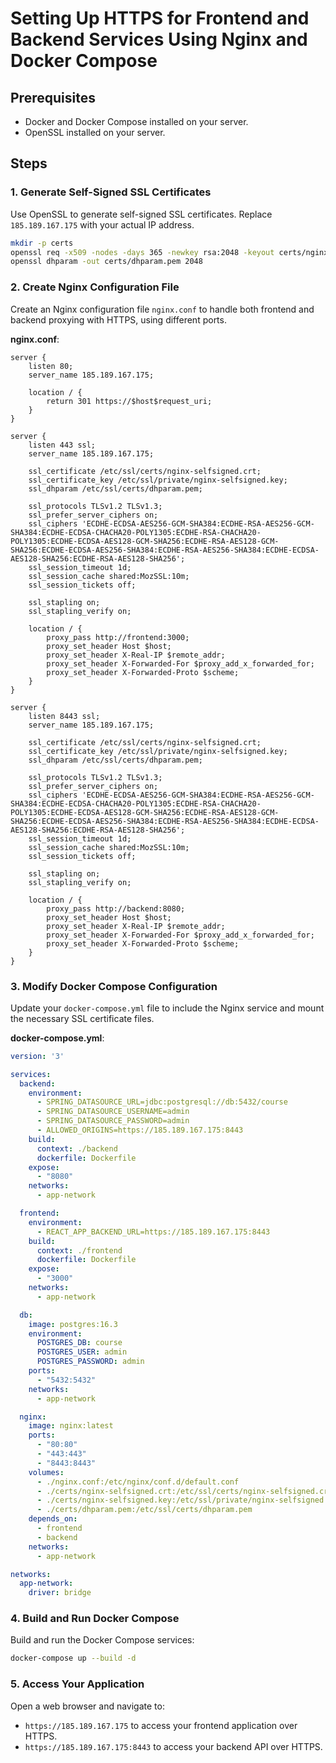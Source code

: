 # Setting Up HTTPS for Frontend and Backend Services Using Nginx and Docker Compose

## Prerequisites

- Docker and Docker Compose installed on your server.
- OpenSSL installed on your server.

## Steps

### 1. Generate Self-Signed SSL Certificates

Use OpenSSL to generate self-signed SSL certificates. Replace `185.189.167.175` with your actual IP address.

```sh
mkdir -p certs
openssl req -x509 -nodes -days 365 -newkey rsa:2048 -keyout certs/nginx-selfsigned.key -out certs/nginx-selfsigned.crt -subj "/CN=185.189.167.175"
openssl dhparam -out certs/dhparam.pem 2048
```

### 2. Create Nginx Configuration File

Create an Nginx configuration file `nginx.conf` to handle both frontend and backend proxying with HTTPS, using different ports.

**nginx.conf**:

```nginx
server {
    listen 80;
    server_name 185.189.167.175;

    location / {
        return 301 https://$host$request_uri;
    }
}

server {
    listen 443 ssl;
    server_name 185.189.167.175;

    ssl_certificate /etc/ssl/certs/nginx-selfsigned.crt;
    ssl_certificate_key /etc/ssl/private/nginx-selfsigned.key;
    ssl_dhparam /etc/ssl/certs/dhparam.pem;

    ssl_protocols TLSv1.2 TLSv1.3;
    ssl_prefer_server_ciphers on;
    ssl_ciphers 'ECDHE-ECDSA-AES256-GCM-SHA384:ECDHE-RSA-AES256-GCM-SHA384:ECDHE-ECDSA-CHACHA20-POLY1305:ECDHE-RSA-CHACHA20-POLY1305:ECDHE-ECDSA-AES128-GCM-SHA256:ECDHE-RSA-AES128-GCM-SHA256:ECDHE-ECDSA-AES256-SHA384:ECDHE-RSA-AES256-SHA384:ECDHE-ECDSA-AES128-SHA256:ECDHE-RSA-AES128-SHA256';
    ssl_session_timeout 1d;
    ssl_session_cache shared:MozSSL:10m;
    ssl_session_tickets off;

    ssl_stapling on;
    ssl_stapling_verify on;

    location / {
        proxy_pass http://frontend:3000;
        proxy_set_header Host $host;
        proxy_set_header X-Real-IP $remote_addr;
        proxy_set_header X-Forwarded-For $proxy_add_x_forwarded_for;
        proxy_set_header X-Forwarded-Proto $scheme;
    }
}

server {
    listen 8443 ssl;
    server_name 185.189.167.175;

    ssl_certificate /etc/ssl/certs/nginx-selfsigned.crt;
    ssl_certificate_key /etc/ssl/private/nginx-selfsigned.key;
    ssl_dhparam /etc/ssl/certs/dhparam.pem;

    ssl_protocols TLSv1.2 TLSv1.3;
    ssl_prefer_server_ciphers on;
    ssl_ciphers 'ECDHE-ECDSA-AES256-GCM-SHA384:ECDHE-RSA-AES256-GCM-SHA384:ECDHE-ECDSA-CHACHA20-POLY1305:ECDHE-RSA-CHACHA20-POLY1305:ECDHE-ECDSA-AES128-GCM-SHA256:ECDHE-RSA-AES128-GCM-SHA256:ECDHE-ECDSA-AES256-SHA384:ECDHE-RSA-AES256-SHA384:ECDHE-ECDSA-AES128-SHA256:ECDHE-RSA-AES128-SHA256';
    ssl_session_timeout 1d;
    ssl_session_cache shared:MozSSL:10m;
    ssl_session_tickets off;

    ssl_stapling on;
    ssl_stapling_verify on;

    location / {
        proxy_pass http://backend:8080;
        proxy_set_header Host $host;
        proxy_set_header X-Real-IP $remote_addr;
        proxy_set_header X-Forwarded-For $proxy_add_x_forwarded_for;
        proxy_set_header X-Forwarded-Proto $scheme;
    }
}
```

### 3. Modify Docker Compose Configuration

Update your `docker-compose.yml` file to include the Nginx service and mount the necessary SSL certificate files.

**docker-compose.yml**:

```yaml
version: '3'

services:
  backend:
    environment:
      - SPRING_DATASOURCE_URL=jdbc:postgresql://db:5432/course
      - SPRING_DATASOURCE_USERNAME=admin
      - SPRING_DATASOURCE_PASSWORD=admin
      - ALLOWED_ORIGINS=https://185.189.167.175:8443
    build:
      context: ./backend
      dockerfile: Dockerfile
    expose:
      - "8080"
    networks:
      - app-network

  frontend:
    environment:
      - REACT_APP_BACKEND_URL=https://185.189.167.175:8443
    build:
      context: ./frontend
      dockerfile: Dockerfile
    expose:
      - "3000"
    networks:
      - app-network

  db:
    image: postgres:16.3
    environment:
      POSTGRES_DB: course
      POSTGRES_USER: admin
      POSTGRES_PASSWORD: admin
    ports:
      - "5432:5432"
    networks:
      - app-network

  nginx:
    image: nginx:latest
    ports:
      - "80:80"
      - "443:443"
      - "8443:8443"
    volumes:
      - ./nginx.conf:/etc/nginx/conf.d/default.conf
      - ./certs/nginx-selfsigned.crt:/etc/ssl/certs/nginx-selfsigned.crt
      - ./certs/nginx-selfsigned.key:/etc/ssl/private/nginx-selfsigned.key
      - ./certs/dhparam.pem:/etc/ssl/certs/dhparam.pem
    depends_on:
      - frontend
      - backend
    networks:
      - app-network

networks:
  app-network:
    driver: bridge
```

### 4. Build and Run Docker Compose

Build and run the Docker Compose services:

```sh
docker-compose up --build -d
```

### 5. Access Your Application

Open a web browser and navigate to:
- `https://185.189.167.175` to access your frontend application over HTTPS.
- `https://185.189.167.175:8443` to access your backend API over HTTPS.
